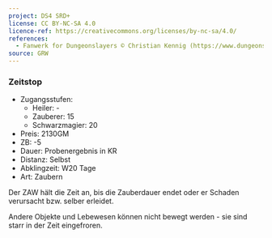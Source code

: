 ```yaml
---
project: DS4 SRD+
license: CC BY-NC-SA 4.0
licence-ref: https://creativecommons.org/licenses/by-nc-sa/4.0/
references: 
  - Fanwerk for Dungeonslayers © Christian Kennig (https://www.dungeonslayers.net/)
source: GRW
---
```


### Zeitstop

- Zugangsstufen:
  - Heiler: -
  - Zauberer: 15
  - Schwarzmagier: 20
- Preis: 2130GM
- ZB: -5
- Dauer: Probenergebnis in KR
- Distanz: Selbst
- Abklingzeit: W20 Tage
- Art: Zaubern

Der ZAW hält die Zeit an, bis die Zauberdauer endet oder er Schaden verursacht bzw. selber erleidet.

Andere Objekte und Lebewesen können nicht bewegt werden - sie sind starr in der Zeit eingefroren.

